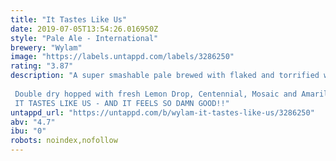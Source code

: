 ```yaml
---
title: "It Tastes Like Us"
date: 2019-07-05T13:54:26.016950Z
style: "Pale Ale - International"
brewery: "Wylam"
image: "https://labels.untappd.com/labels/3286250"
rating: "3.87"
description: "A super smashable pale brewed with flaked and torrified wheat keeping everything soft and bouncy on the palette.   Double dry hopped with fresh Lemon Drop, Centennial, Mosaic and Amarillo with a clean zesty bitter finish of blood orange and tangerine . IT TASTES LIKE US - AND IT FEELS SO DAMN GOOD!!"
untappd_url: "https://untappd.com/b/wylam-it-tastes-like-us/3286250"
abv: "4.7"
ibu: "0"
robots: noindex,nofollow
---
```

